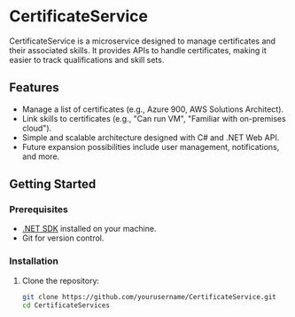 # CertificateService

CertificateService is a microservice designed to manage certificates and their associated skills. It provides APIs to handle certificates, making it easier to track qualifications and skill sets.

## Features

- Manage a list of certificates (e.g., Azure 900, AWS Solutions Architect).
- Link skills to certificates (e.g., "Can run VM", "Familiar with on-premises cloud").
- Simple and scalable architecture designed with C# and .NET Web API.
- Future expansion possibilities include user management, notifications, and more.

## Getting Started

### Prerequisites

- [.NET SDK](https://dotnet.microsoft.com/download) installed on your machine.
- Git for version control.

### Installation

1. Clone the repository:

   ```bash
   git clone https://github.com/yourusername/CertificateService.git
   cd CertificateServices 
